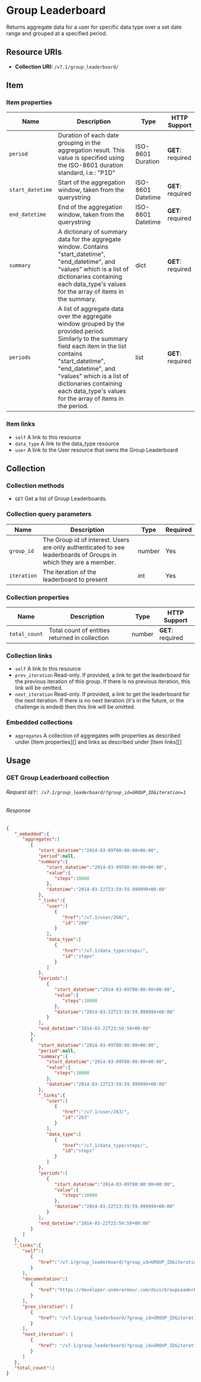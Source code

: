 # Group Leaderboard

Returns aggregate data for a user for specific data type over a set date range
and grouped at a specified period.

## Resource URIs

* **Collection URI:** `/v7.1/group_leaderboard/`

## Item

### Item properties

| Name             | Description                                                                                                                                                                                                                                                                                              | Type              | HTTP Support      |
| ---              | ---                                                                                                                                                                                                                                                                                                      | ---               | ---               |
| `period`         | Duration of each date grouping in the aggregation result. This value is specified using the ISO-8601 duration standard, i.e.: "P1D"                                                                                                                                                                      | ISO-8601 Duration | **GET**: required |
| `start_datetime` | Start of the aggregation window, taken from the querystring                                                                                                                                                                                                                                              | ISO-8601 Datetime | **GET**: required |
| `end_datetime`   | End of the aggregation window, taken from the querystring                                                                                                                                                                                                                                                | ISO-8601 Datetime | **GET**: required |
| `summary`        | A dictionary of summary data for the aggregate window. Contains "start_datetime", "end_datetime", and "values" which is a list of dictionaries containing each data_type's values for the array of items in the summary.                                                                                 | dict              | **GET**: required |
| `periods`        | A list of aggregate data over the aggregate window grouped by the provided period. Similarly to the summary field each item in the list contains "start_datetime", "end_datetime", and "values" which is a list of dictionaries containing each data_type's values for the array of items in the period. | list              | **GET**: required |

### Item links

* `self` A link to this resource
* `data_type` A link to the data_type resource
* `user` A link to the User resource that owns the Group Leaderboard

## Collection

### Collection methods

* `GET` Get a list of Group Leaderboards.

### Collection query parameters

| Name        | Description                                                                                                      | Type   | Required |
| ---         | ---                                                                                                              | ---    | ---      |
| `group_id`  | The Group id of interest. Users are only authenticated to see leaderboards of Groups in which they are a member. | number | Yes      |
| `iteration` | The iteration of the leaderboard to present                                                                      | int    | Yes      |

### Collection properties

| Name          | Description                                    | Type   | HTTP Support      |
| ---           | ---                                            | ---    | ---               |
| `total_count` | Total count of entities returned in collection | number | **GET**: required |

### Collection links

* `self` A link to this resource
* `prev_iteration` Read-only. If provided, a link to get the leaderboard for the
  previous iteration of this group. If there is no previous iteration, this link
  will be omitted.
* `next_iteration` Read-only. If provided, a link to get the leaderboard for the
  next iteration. If there is no next iteration (it's in the future, or the
  challenge is ended) then this link will be omitted.

### Embedded collections

* `aggregates` A collection of aggregates with properties as described under
  [Item properties][] and links as described under [Item links][]

## Usage

### GET Group Leaderboard collection

###### Request `GET: /v7.1/group_leaderboard/?group_id=GROUP_ID&iteration=1`

###### Response

```json
{
   "_embedded":{
      "aggregates":[
         {
            "start_datetime":"2014-03-09T00:00:00+00:00",
            "period":null,
            "summary":{
               "start_datetime":"2014-03-09T00:00:00+00:00",
               "value":{
                  "steps":10000
               },
               "datetime":"2014-03-22T23:59:59.999999+00:00"
            },
            "_links":{
               "user":[
                  {
                     "href":"/v7.1/user/260/",
                     "id":"260"
                  }
               ],
               "data_type":[
                  {
                     "href":"/v7.1/data_type/steps/",
                     "id":"steps"
                  }
               ]
            },
            "periods":[
               {
                  "start_datetime":"2014-03-09T00:00:00+00:00",
                  "value":{
                     "steps":10000
                  },
                  "datetime":"2014-03-22T23:59:59.999999+00:00"
               }
            ],
            "end_datetime":"2014-03-22T23:59:59+00:00"
         },
         {
            "start_datetime":"2014-03-09T00:00:00+00:00",
            "period":null,
            "summary":{
               "start_datetime":"2014-03-09T00:00:00+00:00",
               "value":{
                  "steps":10000
               },
               "datetime":"2014-03-22T23:59:59.999999+00:00"
            },
            "_links":{
               "user":[
                  {
                     "href":"/v7.1/user/263/",
                     "id":"263"
                  }
               ],
               "data_type":[
                  {
                     "href":"/v7.1/data_type/steps/",
                     "id":"steps"
                  }
               ]
            },
            "periods":[
               {
                  "start_datetime":"2014-03-09T00:00:00+00:00",
                  "value":{
                     "steps":10000
                  },
                  "datetime":"2014-03-22T23:59:59.999999+00:00"
               }
            ],
            "end_datetime":"2014-03-22T23:59:59+00:00"
         }
      ]
   },
   "_links":{
      "self":[
         {
            "href":"/v7.1/group_leaderboard/?group_id=GROUP_ID&iteration=1"
         }
      ],
      "documentation":[
         {
            "href":"https://developer.underarmour.com/docs/GroupLeaderboard"
         }
      ],
      "prev_iteration": [
         {
            "href": "/v7.1/group_leaderboard/?group_id=GROUP_ID&iteration=0"
         }
      ],
      "next_iteration": [
         {
            "href": "/v7.1/group_leaderboard/?group_id=GROUP_ID&iteration=2"
         }
      ]
   },
   "total_count":2
}
```
